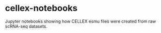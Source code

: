# cellex-notebooks
Jupyter notebooks showing how CELLEX esmu files were created from raw scRNA-seq datasets.
